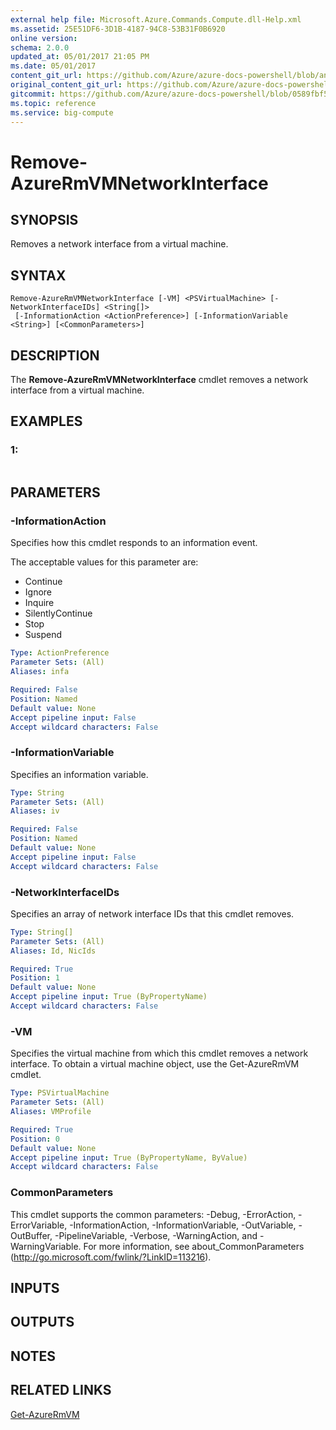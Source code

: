 ```yaml
---
external help file: Microsoft.Azure.Commands.Compute.dll-Help.xml
ms.assetid: 25E51DF6-3D1B-4187-94C8-53B31F0B6920
online version:
schema: 2.0.0
updated_at: 05/01/2017 21:05 PM
ms.date: 05/01/2017
content_git_url: https://github.com/Azure/azure-docs-powershell/blob/anne052617/azureps-cmdlets-docs/ResourceManager/AzureRM.Compute/v1.3.4/Remove-AzureRmVMNetworkInterface.md
original_content_git_url: https://github.com/Azure/azure-docs-powershell/blob/anne052617/azureps-cmdlets-docs/ResourceManager/AzureRM.Compute/v1.3.4/Remove-AzureRmVMNetworkInterface.md
gitcommit: https://github.com/Azure/azure-docs-powershell/blob/0589fbf53d27e39e0cf445261d29c64fb0859d62
ms.topic: reference
ms.service: big-compute
---
```


# Remove-AzureRmVMNetworkInterface

## SYNOPSIS
Removes a network interface from a virtual machine.

## SYNTAX

```
Remove-AzureRmVMNetworkInterface [-VM] <PSVirtualMachine> [-NetworkInterfaceIDs] <String[]>
 [-InformationAction <ActionPreference>] [-InformationVariable <String>] [<CommonParameters>]
```

## DESCRIPTION
The **Remove-AzureRmVMNetworkInterface** cmdlet removes a network interface from a virtual machine.

## EXAMPLES

### 1:
```

```

## PARAMETERS

### -InformationAction
Specifies how this cmdlet responds to an information event.

The acceptable values for this parameter are:

- Continue
- Ignore
- Inquire
- SilentlyContinue
- Stop
- Suspend

```yaml
Type: ActionPreference
Parameter Sets: (All)
Aliases: infa

Required: False
Position: Named
Default value: None
Accept pipeline input: False
Accept wildcard characters: False
```

### -InformationVariable
Specifies an information variable.

```yaml
Type: String
Parameter Sets: (All)
Aliases: iv

Required: False
Position: Named
Default value: None
Accept pipeline input: False
Accept wildcard characters: False
```

### -NetworkInterfaceIDs
Specifies an array of network interface IDs that this cmdlet removes.

```yaml
Type: String[]
Parameter Sets: (All)
Aliases: Id, NicIds

Required: True
Position: 1
Default value: None
Accept pipeline input: True (ByPropertyName)
Accept wildcard characters: False
```

### -VM
Specifies the virtual machine from which this cmdlet removes a network interface.
To obtain a virtual machine object, use the Get-AzureRmVM cmdlet.

```yaml
Type: PSVirtualMachine
Parameter Sets: (All)
Aliases: VMProfile

Required: True
Position: 0
Default value: None
Accept pipeline input: True (ByPropertyName, ByValue)
Accept wildcard characters: False
```

### CommonParameters
This cmdlet supports the common parameters: -Debug, -ErrorAction, -ErrorVariable, -InformationAction, -InformationVariable, -OutVariable, -OutBuffer, -PipelineVariable, -Verbose, -WarningAction, and -WarningVariable. For more information, see about_CommonParameters (http://go.microsoft.com/fwlink/?LinkID=113216).

## INPUTS

## OUTPUTS

## NOTES

## RELATED LINKS

[Get-AzureRmVM](./Get-AzureRmVM.md)


